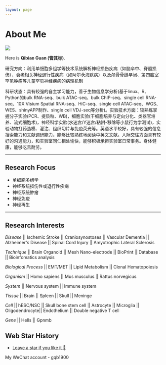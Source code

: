 ```yaml
---
layout: page
---
```


# About Me

<img src="https://mushan-guan.github.io/guanqibiao.jpg" class="floatpic">

Here is **Qibiao Guan (管其标)**.<br>

研究方向：利用单细胞多组学等技术系统解析神经损伤疾病（如脑卒中、脊髓损伤）、衰老相关神经退行性疾病（如阿尔茨海默病）以及颅骨骨缝早闭、第四脑室罕见肿瘤等儿童罕见神经疾病的病理机制

科研状态：具有较强的自主学习能力，善于生物信息学分析(基于linux、R、Python的bulk RNA-seq、bulk ATAC-seq、bulk ChIP-seq、single cell RNA-seq、10X Visium Spatial RNA-seq、HiC-seq、single cell ATAC-seq、WGS、WES、shinyAPP制作、single cell VDJ-seq等分析)。实验技术方面：较熟练掌握分子实验(PCR、提质粒、WB)，细胞实验(干细胞培养与定向分化、类器官培养、流式细胞术)，神经科学实验(水迷宫/Y迷宫/粘附-移除等小鼠行为学测试)，实验动物打药造模、灌注、组织切片与免疫荧光等。英语水平较好，具有较强的信息搜索能力和文献调研能力，能够比较熟练地阅读中英文文献。人际交往方面具有较好的沟通能力，和实验室同仁相处愉快，能够积极承担实验室日常事务。身体健康，能够吃苦耐劳。

---

## Research Focus

- 单细胞多组学
- 神经系统损伤性或退行性疾病
- 神经系统肿瘤
- 神经免疫
- 神经再生

---

## Research Interests

*Disease* || Ischemic Stroke || Craniosynostoses || Vascular Dementia || Alzheimer's Disease || Spinal Cord Injury || Amyotrophic Lateral Sclerosis

*Technique* || Brain Organoid || Mesh Nano-electrode || BioPrint || Database || Bioinfomatics analysis

*Biological Process* || EMT/MET || Lipid Metabolism || Clonal Hematopoiesis

*Organism* || Homo sapiens || Mus musculus || Rattus norvegicus

*System* || Nervous system || Immune system

*Tissue* || Brain || Spleen || Skull || Meninge

*Cell* || hESC/NSC || Skull bone stem cell || Astrocyte || Microglia || Oligodendrocyte|| Endothelium || Double negative T cell

*Gene* || Hells || Gpnmb



## Web Star History

- [Leave a star if you like it 🥰](https://github.com/mushan-guan/mushan-guan.github.io) 

My WeChat account - gqb1900

<br>

